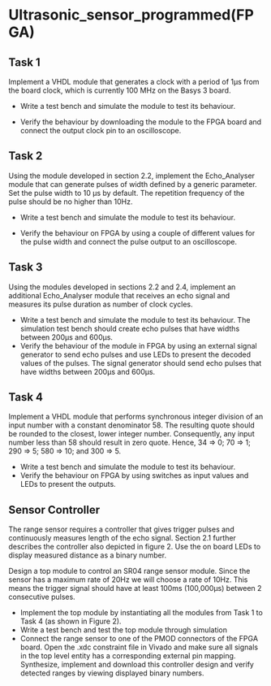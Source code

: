 # Ultrasonic_sensor_programmed(FPGA)
## Task 1
 
Implement a VHDL module  that generates a clock with a period of 1μs from the board clock, which is currently 100 MHz on the Basys 3 board.

- Write a test bench and simulate the module to test its behaviour.

- Verify the behaviour by downloading the module to the FPGA board and connect the
output clock pin to an oscilloscope.

## Task 2

Using the module developed in section 2.2, implement the Echo_Analyser module that can generate pulses of width defined by a generic parameter. Set the pulse width to
10 μs by default. The repetition frequency of the pulse should be no higher than 10Hz.

- Write a test bench and simulate the module to test its behaviour.

- Verify the behaviour on FPGA by using a couple of different values for the pulse width
  and connect the pulse output to an oscilloscope.

## Task 3

Using the modules developed in sections 2.2 and 2.4, implement an additional Echo_Analyser module that receives an echo signal and measures its pulse duration as number of clock cycles.
- Write a test bench and simulate the module to test its behaviour. The simulation test bench
should create echo pulses that have widths between 200μs and 600μs.
- Verify the behaviour of the module in FPGA by using an external signal generator to send echo pulses and use LEDs to present the decoded values of the pulses. The signal generator
should send echo pulses that have widths between 200μs and 600μs.

## Task 4 
Implement a VHDL module that performs synchronous integer division of an input number with a constant denominator 58. The resulting quote should be rounded to the closest, lower integer number. Consequently, any input number less than 58 should result in zero quote. Hence, 34 => 0; 70 => 1; 290 => 5; 580 => 10; and 300 => 5.
- Write a test bench and simulate the module to test its behaviour.
- Verify the behaviour on FPGA by using switches as input values and LEDs to present the
outputs.

##  Sensor Controller
The range sensor requires a controller that gives trigger pulses and continuously measures length of the echo signal. Section 2.1 further describes the controller also depicted in figure 2. Use the on board LEDs to display measured distance as a binary number.

Design a top module  to control an SR04 range sensor module. Since the sensor has a maximum rate of 20Hz we will choose a rate of 10Hz. This means the trigger signal should have at least 100ms (100,000μs) between 2 consecutive pulses.
- Implement the top module by instantiating all the modules from Task 1 to Task 4 (as shown in Figure 2).
- Write a test bench and test the top module through simulation
- Connect the range sensor to one of the PMOD connectors of the FPGA board. Open the
.xdc constraint file in Vivado and make sure all signals in the top level entity has a corresponding external pin mapping. Synthesize, implement and download this controller design and verify detected ranges by viewing displayed binary numbers.
